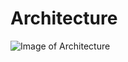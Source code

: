 # Architecture
![Image of Architecture](https://blog-test-bucket-123.s3.ap-south-1.amazonaws.com/Screenshot+(1).png)